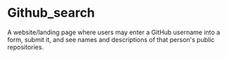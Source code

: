 # Github_search
A website/landing page where users may enter a GitHub username into a form, submit it, and see names and descriptions of that person's public repositories.
